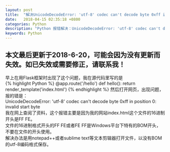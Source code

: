 ```yaml
---
layout: post
title:  "解决UnicodeDecodeError: 'utf-8' codec can't decode byte 0xff in position 0: invalid start byte问题"
date:   2018-04-15 02:35:18 +0800
categories: Python
description: "Python 报错解决：UnicodeDecodeError: 'utf-8' codec can't decode byte 0xff in position 0: invalid start byte "
keywords: Python
---
```

## 本文最后更新于2018-6-20，可能会因为没有更新而失效。如已失效或需要修正，请联系我！
早上在用Flask框架时出现了这个问题，我在源代码里写的是  <br/>
{% highlight Python %}
@app.route('/hello')
def hello():
   return render_template('index.html')
{% endhighlight %}
然后打开网页，出现问题，报的错是：  <br/>
UnicodeDecodeError: 'utf-8' codec can't decode byte 0xff in position 0: invalid start byte  <br/>
我在网上查阅了资料，这个报错主要是因为我的网站index.html这个文件的16进制开头是FF FE。  <br/>
文件的16进制格式开头的FF FE或者FE FF是Windows平台下特有的BOM开头，不要在文件的开头使用。  <br/>
解决办法是用notepad++或者sublime text等文本剪辑器打开文件，以没有BOM的utf-8编码格式保存。  <br/>